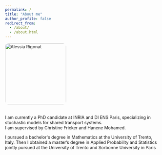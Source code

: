 ```yaml
---
permalink: /
title: "About me"
author_profile: false
redirect_from: 
  - /about/
  - /about.html
---
```


<div style="display: flex; align-items: flex-start; gap: 20px; flex-wrap: wrap;">
  <img src="/images/le.png" alt="Alessia Rigonat" style="width: 200px; border-radius: 10px;">
  <div>
    <p>

I am currently a PhD candidate at INRIA and DI ENS Paris, specializing in stochastic models for shared transport systems.  
I am supervised by Christine Fricker and Hanene Mohamed.

I pursued  a bachelor's degree in Mathematics at the University of Trento, Italy.  Then I obtained a master’s degree in Applied Probability and Statistics jointly pursued at the University of Trento and Sorbonne University in Paris

</p>
  </div>
</div>
